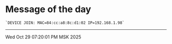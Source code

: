 # Message of the day
```
`DEVICE JOIN: MAC=84:cc:a8:8c:d1:02 IP=192.168.1.98`
```
---
Wed Oct 29 07:20:01 PM MSK 2025
